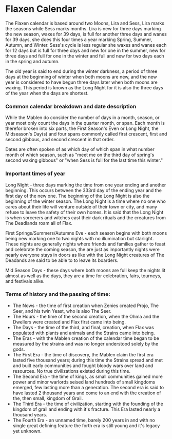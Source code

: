 # Flaxen Calendar

The Flaxen calendar is based around two Moons, Lira and Sess, Lira marks the seasons while Sess marks months. Lira is new for three days marking the new season, waxes for 39 days, is full for another three days and wanes for 39 days, she does this four times a year marking Spring, Summer, Autumn, and Winter. Sess's cycle is less regular she waxes and wanes each for 12 days but is full for three days and new for one in the summer, new for three days and full for one in the winter and full and new for two days each in the spring and autumn.

The old year is said to end during the winter darkness, a period of three days at the beginning of winter when both moons are new, and the new year is considered to have begun three days later when both moons are waxing. This period is known as the Long Night for it is also the three days of the year when the days are shortest.

### Common calendar breakdown and date description
While the Mablen do consider the number of days in a month, season, or year most only count the days in the quarter month, or span. Each month is therefor broken into six parts, the First Season's Even or Long Night, the Midseason's Day(s) and four spans commonly called first crescent, first and second gibbous, and second crescent in that order.

Dates are often spoken of as which day of which span in what number month of which season, such as "meet me on the third day of spring's second waxing gibbous" or "when Sess is full for the last time this winter."

### Important times of year
Long Night - three days marking the time from one year ending and another beginning. This occurs between the 333rd day of the ending year and the first day of the new one. The beginning of the Long Night is also the beginning of the winter season. The Long Night is a time where no one who cares about their life will venture outside of their town or city, and many refuse to leave the safety of their own homes. It is said that the Long Night is when sorcerers and witches cast their dark rituals and the creatures from The Deadlands roam all of Flax.

First Springs/Summers/Autumns Eve - each season begins with both moons being new marking one to two nights with no illumination but starlight. These nights are generally nights where friends and families gather to feast and celebrate the coming season, the are just as importantly nights were nearly everyone stays in doors as like with the Long Night creatures of The Deadands are said to be able to to leave its boarders.

Mid Season Days - these days where both moons are full keep the nights lit almost as well as the days, they are a time for celebration, fairs, tourneys, and festivals alike.

### Terms of history and the passing of time:
* The Nows - the time of first creation when Zenies created Projo, The Seer, and his twin Yeast, who is also The Seer.
* The Hours - the time of the second creation, when the Ohma and the Dwellers were created and Flax first came into being.  
* The Days - the time of the third, and final, creation, when Flax was populated with plants and animals and the Strains came into being.
* The Eras - with the Mablen creation of the calendar time began to be measured by the strains and was no longer understood solely by the gods.
* The First Era - the time of discovery, the Mablen claim the first era lasted five thousand years; during this time the Strains spread and met and built early communities and fought bloody wars over land and resources. No true civilizations existed during this time.
* The Second Era - the time of kings, as small communities gained more power and minor warlords seised land hundreds of small kingdoms emerged, few lasting more than a generation. The second era is said to have lasted 2 thousand years and come to an end with the creation of the, then small, kingdom of Grail.
* The Third Era - the time of civilization, starting with the founding of the kingdom of grail and ending with it's fracture. This Era lasted nearly a thousand years.
* The Fourth Era - an unnamed time, barely 200 years in and with no single great defining feature the forth era is still young and it's legacy yet unknown.
